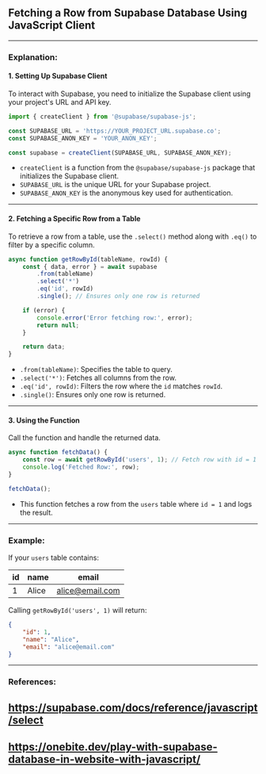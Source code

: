 ## Fetching a Row from Supabase Database Using JavaScript Client

---

### Explanation:

#### **1. Setting Up Supabase Client**
To interact with Supabase, you need to initialize the Supabase client using your project's URL and API key.

```javascript
import { createClient } from '@supabase/supabase-js';

const SUPABASE_URL = 'https://YOUR_PROJECT_URL.supabase.co';
const SUPABASE_ANON_KEY = 'YOUR_ANON_KEY';

const supabase = createClient(SUPABASE_URL, SUPABASE_ANON_KEY);
```
- `createClient` is a function from the `@supabase/supabase-js` package that initializes the Supabase client.
- `SUPABASE_URL` is the unique URL for your Supabase project.
- `SUPABASE_ANON_KEY` is the anonymous key used for authentication.

---

#### **2. Fetching a Specific Row from a Table**
To retrieve a row from a table, use the `.select()` method along with `.eq()` to filter by a specific column.

```javascript
async function getRowById(tableName, rowId) {
    const { data, error } = await supabase
        .from(tableName)
        .select('*')
        .eq('id', rowId)
        .single(); // Ensures only one row is returned

    if (error) {
        console.error('Error fetching row:', error);
        return null;
    }

    return data;
}
```
- `.from(tableName)`: Specifies the table to query.
- `.select('*')`: Fetches all columns from the row.
- `.eq('id', rowId)`: Filters the row where the `id` matches `rowId`.
- `.single()`: Ensures only one row is returned.

---

#### **3. Using the Function**
Call the function and handle the returned data.

```javascript
async function fetchData() {
    const row = await getRowById('users', 1); // Fetch row with id = 1 from 'users' table
    console.log('Fetched Row:', row);
}

fetchData();
```
- This function fetches a row from the `users` table where `id = 1` and logs the result.

---

### Example:
If your `users` table contains:

| id | name  | email           |
|----|-------|----------------|
| 1  | Alice | alice@email.com |

Calling `getRowById('users', 1)` will return:

```json
{
    "id": 1,
    "name": "Alice",
    "email": "alice@email.com"
}
```

---

### References:
## https://supabase.com/docs/reference/javascript/select ##
## https://onebite.dev/play-with-supabase-database-in-website-with-javascript/ ##